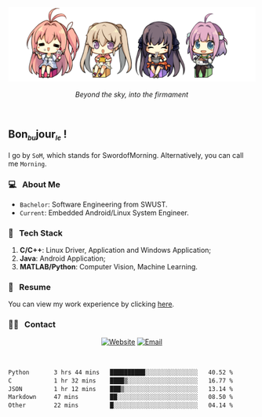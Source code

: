 <img src="./pic/Aokana.png">
<p align="center"><em>Beyond the sky, into the firmament</em></p>

<br/>

## Bon<sub><em><font size=2>bu</font></em></sub>jour<sub><em><font size=2>le</font></em></sub> !

I go by `SoM`, which stands for SwordofMorning. Alternatively, you can call me `Morning`.

### 💻 &nbsp; About Me

- `Bachelor`: Software Engineering from SWUST.
- `Current`: Embedded Android/Linux System Engineer.

### 🔧 &nbsp; Tech Stack

1. **C/C++**: Linux Driver, Application and Windows Application;
2. **Java**: Android Application;
3. **MATLAB/Python**: Computer Vision, Machine Learning.

### 📝 &nbsp; Resume

You can view my work experience by clicking <a href="https://swordofmorning.com/index.php/contact/">here</a>.

### 🤝🏻 &nbsp; Contact

<p align="center">
<a href="https://swordofmorning.com/"><img alt="Website" src="https://img.shields.io/badge/Website-swordofmorning.com-blue?style=flat-square&logo=google-chrome"></a>
<a href="mailto:master@xiaojintao.email
"><img alt="Email" src="https://img.shields.io/badge/Email-master@xiaojintao.email-blue?style=flat-square&logo=gmail"></a>
</p>

<br/>

<!--START_SECTION:waka-->

```txt
Python       3 hrs 44 mins   ██████████░░░░░░░░░░░░░░░   40.52 %
C            1 hr 32 mins    ████▒░░░░░░░░░░░░░░░░░░░░   16.77 %
JSON         1 hr 12 mins    ███▒░░░░░░░░░░░░░░░░░░░░░   13.14 %
Markdown     47 mins         ██░░░░░░░░░░░░░░░░░░░░░░░   08.50 %
Other        22 mins         █░░░░░░░░░░░░░░░░░░░░░░░░   04.14 %
```

<!--END_SECTION:waka-->
